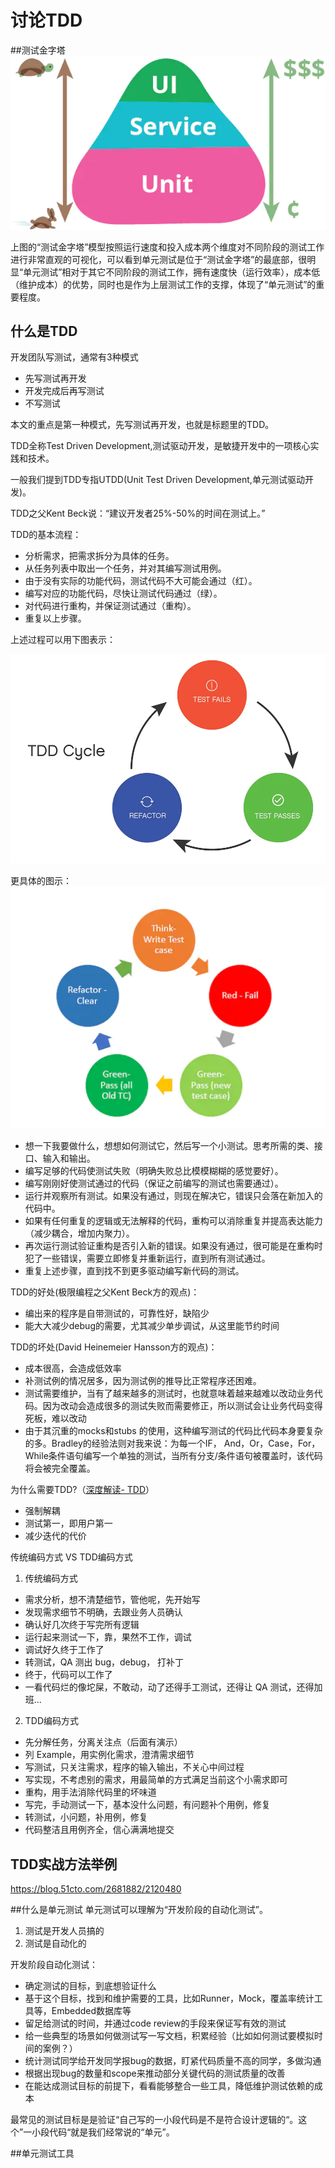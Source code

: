 # 讨论TDD
##测试金字塔
![](assets/markdown-img-paste-20201013233807656.png)

上图的“测试金字塔”模型按照运行速度和投入成本两个维度对不同阶段的测试工作进行非常直观的可视化，可以看到单元测试是位于“测试金字塔”的最底部，很明显“单元测试”相对于其它不同阶段的测试工作，拥有速度快（运行效率），成本低（维护成本）的优势，同时也是作为上层测试工作的支撑，体现了“单元测试”的重要程度。



## 什么是TDD

开发团队写测试，通常有3种模式
- 先写测试再开发
- 开发完成后再写测试
- 不写测试

本文的重点是第一种模式，先写测试再开发，也就是标题里的TDD。

TDD全称Test Driven Development,测试驱动开发，是敏捷开发中的一项核心实践和技术。

一般我们提到TDD专指UTDD(Unit Test Driven Development,单元测试驱动开发)。

TDD之父Kent Beck说：“建议开发者25%-50%的时间在测试上。”


TDD的基本流程：
- 分析需求，把需求拆分为具体的任务。
- 从任务列表中取出一个任务，并对其编写测试用例。
- 由于没有实际的功能代码，测试代码不大可能会通过（红）。
- 编写对应的功能代码，尽快让测试代码通过（绿）。
- 对代码进行重构，并保证测试通过（重构）。
- 重复以上步骤。

上述过程可以用下图表示：

![](assets/markdown-img-paste-20201011232709400.png)

更具体的图示：
![](assets/markdown-img-paste-20201013234039602.png)
- 想一下我要做什么，想想如何测试它，然后写一个小测试。思考所需的类、接口、输入和输出。
- 编写足够的代码使测试失败（明确失败总比模模糊糊的感觉要好）。
- 编写刚刚好使测试通过的代码（保证之前编写的测试也需要通过）。
- 运行并观察所有测试。如果没有通过，则现在解决它，错误只会落在新加入的代码中。
- 如果有任何重复的逻辑或无法解释的代码，重构可以消除重复并提高表达能力（减少耦合，增加内聚力）。
- 再次运行测试验证重构是否引入新的错误。如果没有通过，很可能是在重构时犯了一些错误，需要立即修复并重新运行，直到所有测试通过。
- 重复上述步骤，直到找不到更多驱动编写新代码的测试。






TDD的好处(极限编程之父Kent Beck方的观点)：
- 编出来的程序是自带测试的，可靠性好，缺陷少
- 能大大减少debug的需要，尤其减少单步调试，从这里能节约时间

TDD的坏处(David Heinemeier Hansson方的观点)：
- 成本很高，会造成低效率
- 补测试例的情况居多，因为测试例的推导比正常程序还困难。
- 测试需要维护，当有了越来越多的测试时，也就意味着越来越难以改动业务代码。因为改动会造成很多的测试失败而需要修正，所以测试会让业务代码变得死板，难以改动
- 由于其沉重的mocks和stubs 的使用，这种编写测试的代码比代码本身要复杂的多。Bradley的经验法则对我来说：为每一个IF， And，Or，Case，For，While条件语句编写一个单独的测试，当所有分支/条件语句被覆盖时，该代码将会被完全覆盖。


为什么需要TDD?（[深度解读- TDD](https://www.jianshu.com/p/62f16cd4fef3)）
- 强制解耦
- 测试第一，即用户第一
- 减少迭代的代价


传统编码方式 VS TDD编码方式
1. 传统编码方式
- 需求分析，想不清楚细节，管他呢，先开始写
- 发现需求细节不明确，去跟业务人员确认
- 确认好几次终于写完所有逻辑
- 运行起来测试一下，靠，果然不工作，调试
- 调试好久终于工作了
- 转测试，QA 测出 bug，debug， 打补丁
- 终于，代码可以工作了
- 一看代码烂的像坨屎，不敢动，动了还得手工测试，还得让 QA 测试，还得加班...

2. TDD编码方式
- 先分解任务，分离关注点（后面有演示）
- 列 Example，用实例化需求，澄清需求细节
- 写测试，只关注需求，程序的输入输出，不关心中间过程
- 写实现，不考虑别的需求，用最简单的方式满足当前这个小需求即可
- 重构，用手法消除代码里的坏味道
- 写完，手动测试一下，基本没什么问题，有问题补个用例，修复
- 转测试，小问题，补用例，修复
- 代码整洁且用例齐全，信心满满地提交

## TDD实战方法举例
https://blog.51cto.com/2681882/2120480


##什么是单元测试
单元测试可以理解为“开发阶段的自动化测试”。
1. 测试是开发人员搞的
2. 测试是自动化的

开发阶段自动化测试：
- 确定测试的目标，到底想验证什么
- 基于这个目标，找到和维护需要的工具，比如Runner，Mock，覆盖率统计工具等，Embedded数据库等
- 留足给测试的时间，并通过code review的手段来保证写有效的测试
- 给一些典型的场景如何做测试写一写文档，积累经验（比如如何测试要模拟时间的案例？）
- 统计测试同学给开发同学报bug的数据，盯紧代码质量不高的同学，多做沟通
- 根据出现bug的数量和scope来推动部分关键代码的测试质量的改善
- 在能达成测试目标的前提下，看看能够整合一些工具，降低维护测试依赖的成本



最常见的测试目标是是验证“自己写的一小段代码是不是符合设计逻辑的“。这个”一小段代码“就是我们经常说的“单元”。



##单元测试工具
